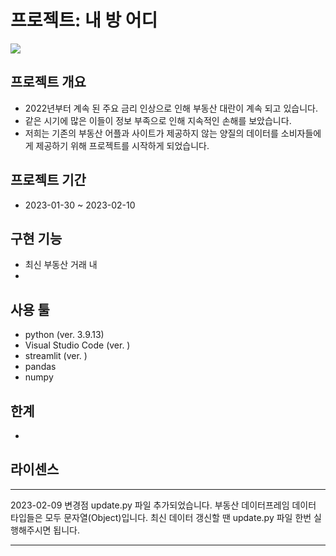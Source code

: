 
# 프로젝트: 내 방 어디

<image src = 'image.PNG'>

## 프로젝트 개요
- 2022년부터 계속 된 주요 금리 인상으로 인해 부동산 대란이 계속 되고 있습니다.
- 같은 시기에 많은 이들이 정보 부족으로 인해 지속적인 손해를 보았습니다.
- 저희는 기존의 부동산 어플과 사이트가 제공하지 않는 양질의 데이터를 소비자들에게 제공하기 위해 프로젝트를 시작하게 되었습니다.

## 프로젝트 기간
- 2023-01-30 ~ 2023-02-10

## 구현 기능
- 최신 부동산 거래 내
- 

## 사용 툴
- python (ver. 3.9.13)
- Visual Studio Code (ver. )
- streamlit (ver. )
- pandas
- numpy

## 한계
- 


## 라이센스









***
2023-02-09 변경점
update.py 파일 추가되었습니다.
부동산 데이터프레임 데이터 타입들은 모두 문자열(Object)입니다. 
최신 데이터 갱신할 땐 update.py 파일 한번 실행해주시면 됩니다.
***